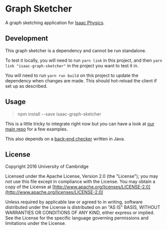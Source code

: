 # Graph Sketcher

A graph sketching application for [Isaac Physics](https://isaacphysics.org).

## Development
This graph sketcher is a dependency and cannot be run standalone.

To test it locally, you will need to run `yarn link` in this project, and then `yarn link "isaac-graph-sketcher"` in the 
project you want to test it in.

You will need to run `yarn run build` on this project to update the dependency when changes are made. This should hot-reload
the client if set up as described.

## Usage

> npm install --save isaac-graph-sketcher

This is a little tricky to integrate right now but you can have a look at [our main repo](https://github.com/isaacphysics/isaac-react-app) for a few examples.

This also depends on a [back-end checker](https://github.com/isaacphysics/isaac-graph-checker) written in Java.

## License

Copyright 2016 University of Cambridge

Licensed under the Apache License, Version 2.0 (the "License"); you may not use this file except in compliance with the License. You may obtain a copy of the License at [http://www.apache.org/licenses/LICENSE-2.0](http://www.apache.org/licenses/LICENSE-2.0)

Unless required by applicable law or agreed to in writing, software distributed under the License is distributed on an "AS IS" BASIS, WITHOUT WARRANTIES OR CONDITIONS OF ANY KIND, either express or implied. See the License for the specific language governing permissions and limitations under the License.
